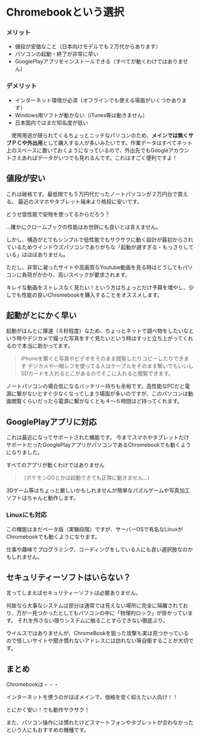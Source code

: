 
# Chromebookという選択

### メリット
* 値段が安価なこと（日本向けモデルでも２万代からあります）
* パソコンの起動・終了が非常に早い
* GooglePlayアプリをインストールできる（すべてが動くわけではありません）

### デメリット
* インターネット環境が必須（オフラインでも使える場面がいくつかあります）
* Windows用ソフトが動かない（iTunes等は動きません）
* 日本国内ではまだ知名度が低い

　使用用途が限られてくるちょっとニッチなパソコンのため、**メインでは無くサブＰＣや外出用**として購入する人が多いみたいです。作業データはすべてネット上のスペースに置いておくようになっているので、外出先でもGoogleアカウントさえあればデータがいつでも見れるんです。これはすごく便利ですよ！
　
## 値段が安い
これは破格です。最低限でも５万円代だったノートパソコンが２万円台で買える。
最近のスマホやタブレット端末より格段に安いです。

どうせ低性能で安物を使ってるからだろう？

…確かにクロームブックの性能はお世辞にも良いとは言えません。

しかし、構造がとてもシンプルで低性能でもサクサクに動く設計が最初からされているためウインドウズパソコンでありがちな「起動が遅すぎる・もっさりしている」はほぼありません。

ただし、非常に凝ったサイトや高画質なYoutube動画を見る時はどうしてもパソコンに負荷がかかり、高いスペックが要求されます。

キレイな動画をストレスなく見たい！という方はちょっとだけ予算を増やし、少しでも性能の良いChromebookを購入することをオススメします。

## 起動がとにかく早い

起動がほんとに爆速（８秒程度）なため、ちょっとネットで調べ物をしたいなという時やデジカメで撮った写真をすぐ見たいという時はすっと立ち上がってくれるので本当に助かってます。

> iPhoneを繋ぐと写真やビデオをそのまま閲覧したりコピーしたりできます
> デジカメや一眼レフを使ってる人はケーブルをそのまま繋いでもいいしSDカードを入れるとこがあるのでそこに入れると閲覧できます。

ノートパソコンの場合気になるバッテリー持ちも余裕です。高性能なPCだと電源に繋がないとすぐ少なくなってしまう場面が多いのですが、このパソコンは動画閲覧くらいだったら電源に繋がなくとも４～６時間ほど持ってくれます。

## GooglePlayアプリに対応
これは最近になってサポートされた機能です。
今までスマホやタブレットだけサポートだったGooglePlayアプリがパソコンであるChromebookでも動くようになりました。

すべてのアプリが動くわけではありません

> （ポケモンGOとかは起動できても正常に動きません…）

3Dゲーム等はちょっと厳しいかもしれませんが簡単なパズルゲームや写真加工ソフトはちゃんと動作します。

### Linuxにも対応
この機能はまだベータ版（実験段階）ですが、サーバーOSで有名なLinuxがChromebookでも動くようになります。

仕事や趣味でプログラミング、コーディングをしている人にも良い選択肢なのかもしれません。

## セキュリティーソフトはいらない？
言ってしまえばセキュリティーソフトは必要ありません。

何故なら大事なシステムは部分は通常では見えない場所に完全に隔離されており、万が一見つかったとしてもパソコンの中に「物理的ロック」が掛かっています。
それを外さない限りシステムに触ることすらできない徹底ぶり。

ウイルスではありませんが、ChromeBookを狙った攻撃も実は見つかっているので怪しいサイトや聞き慣れないアドレスには訪れない等自衛することが大切です。

## まとめ

Chromebookは・・・

インターネットを使うのがほぼメインで、価格を安く抑えたい人向け！！

とにかく安い！でも動作サクサク！

また、パソコン操作には慣れたけどスマートフォンやタブレットが合わなかったという人にもおすすめの機種です。

